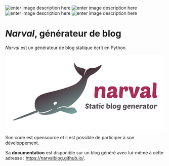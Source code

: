![enter image description here](https://img.shields.io/badge/version-0.0.5-orange.svg) ![enter image description here](https://img.shields.io/badge/morues-254-brightgreen.svg)  ![enter image description here](https://img.shields.io/badge/fl%C3%A9tans-4784-brightgreen.svg)  ![enter image description here](https://img.shields.io/badge/crevettes-51402-brightgreen.svg)

# *Narval*, générateur de blog

_Narval_ est un générateur de blog statique écrit en Python.

![Logo de Narval](https://github.com/narvalblog/narval/blob/master/content/attachments/logo.svg)

Son code est opensource et il est possible de participer à son développement.

Sa **documentation** est disponible sur un blog généré avec lui-même à cette adresse : https://narvalblog.github.io/.
